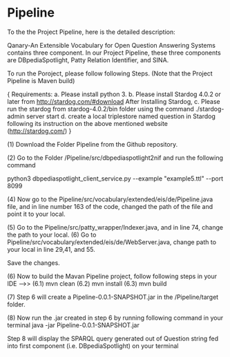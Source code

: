 # Pipeline

To the the Project Pipeline, here is the detailed description:

Qanary-An Extensible Vocabulary for Open Question Answering Systems contains three component. In our Project Pipeline, these three components are DBpediaSpotlight, Patty Relation Identifier, and SINA.

To run the Poroject, please follow following Steps.
(Note that the Project Pipeline is Maven build)

{
Requirements:
a. Please install python 3.
b. Please install Stardog 4.0.2 or later from http://stardog.com/#download
After Installing Stardog,
c. Please run the stardog from stardog-4.0.2/bin folder using the command ./stardog-admin server start
d. create a local triplestore named question in Stardog following its instruction on the above mentioned website (http://stardog.com/)
}


(1) Download the Folder Pipeline from the Github repository.

(2) Go to the Folder /Pipeline/src/dbpediaspotlight2nif and run the following command 

python3 dbpediaspotlight_client_service.py --example "example5.ttl" --port 8099 

(4) Now go to the Pipeline/src/vocabulary/extended/eis/de/Pipeline.java file, and in line number 163 of the code, changed the path of the file and point it to your local.

(5) Go to the Pipeline/src/patty_wrapper/Indexer.java, and in line 74, change the path to your local.
(6) Go to Pipeline/src/vocabulary/extended/eis/de/WebServer.java, change path to your local in line 29,41, and 55.

Save the changes.

(6) Now to build the Mavan Pipeline project, follow following steps in your IDE -->>
(6.1) mvn clean
(6.2) mvn install
(6.3) mvn build

(7) Step 6 will create a Pipeline-0.0.1-SNAPSHOT.jar in the /Pipeline/target folder.

(8) Now run the .jar created in step 6 by running following command in your terminal
java -jar Pipeline-0.0.1-SNAPSHOT.jar

Step 8 will display the SPARQL query generated out of Question string fed into first component (i.e. DBpediaSpotlight) on your terminal




